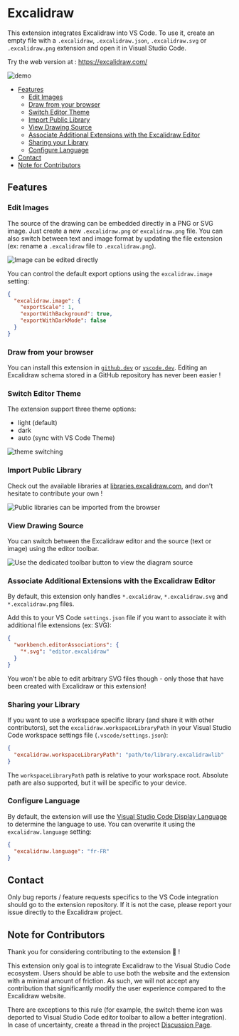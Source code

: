 # Excalidraw

This extension integrates Excalidraw into VS Code.
To use it, create an empty file with a `.excalidraw`, `.excalidraw.json`, `.excalidraw.svg` or `.excalidraw.png` extension and open it in Visual Studio Code.

Try the web version at : <https://excalidraw.com/>

![demo](https://raw.githubusercontent.com/excalidraw/excalidraw-vscode/master/extension/medias/screenshot.png)

- [Features](#features)
  - [Edit Images](#edit-images)
  - [Draw from your browser](#draw-from-your-browser)
  - [Switch Editor Theme](#switch-editor-theme)
  - [Import Public Library](#import-public-library)
  - [View Drawing Source](#view-drawing-source)
  - [Associate Additional Extensions with the Excalidraw Editor](#associate-additional-extensions-with-the-excalidraw-editor)
  - [Sharing your Library](#sharing-your-library)
  - [Configure Language](#configure-language)
- [Contact](#contact)
- [Note for Contributors](#note-for-contributors)

## Features

### Edit Images

The source of the drawing can be embedded directly in a PNG or SVG image. Just create a new `.excalidraw.png` or `excalidraw.png` file.
You can also switch between text and image format by updating the file extension (ex: rename a `.excalidraw` file to `.excalidraw.png`).

![Image can be edited directly](https://raw.githubusercontent.com/excalidraw/excalidraw-vscode/master/extension/medias/edit_image.gif)

You can control the default export options using the `excalidraw.image` setting:

```json
{
  "excalidraw.image": {
    "exportScale": 1,
    "exportWithBackground": true,
    "exportWithDarkMode": false
  }
}
```

### Draw from your browser

You can install this extension in [`github.dev`](https://github.dev) or [`vscode.dev`](https://vscode.dev).
Editing an Excalidraw schema stored in a GitHub repository has never been easier !

### Switch Editor Theme

The extension support three theme options:

- light (default)
- dark
- auto (sync with VS Code Theme)

![theme switching](https://raw.githubusercontent.com/excalidraw/excalidraw-vscode/master/extension/medias/change-theme.gif)

### Import Public Library

Check out the available libraries at [libraries.excalidraw.com](https://libraries.excalidraw.com), and don't hesitate to contribute your own !

![Public libraries can be imported from the browser](https://raw.githubusercontent.com/excalidraw/excalidraw-vscode/master/extension/medias/import-library.gif)

### View Drawing Source

You can switch between the Excalidraw editor and the source (text or image) using the editor toolbar.

![Use the dedicated toolbar button to view the diagram source](https://raw.githubusercontent.com/excalidraw/excalidraw-vscode/master/extension/medias/view_source.gif)

### Associate Additional Extensions with the Excalidraw Editor

By default, this extension only handles `*.excalidraw`, `*.excalidraw.svg` and `*.excalidraw.png` files.

Add this to your VS Code `settings.json` file if you want to associate it with additional file extensions (ex: SVG):

```json
{
  "workbench.editorAssociations": {
    "*.svg": "editor.excalidraw"
  }
}
```

You won't be able to edit arbitrary SVG files though - only those that have been created with Excalidraw or this extension!

### Sharing your Library

If you want to use a workspace specific library (and share it with other contributors), set the `excalidraw.workspaceLibraryPath` in your Visual Studio Code workspace settings file (`.vscode/settings.json`):

```json
{
  "excalidraw.workspaceLibraryPath": "path/to/library.excalidrawlib"
}
```

The `workspaceLibraryPath` path is relative to your workspace root. Absolute path are also supported, but it will be specific to your device.

### Configure Language

By default, the extension will use the [Visual Studio Code Display Language](https://code.visualstudio.com/docs/getstarted/locales) to determine the language to use. You can overwrite it using the `excalidraw.language` setting:

```json
{
  "excalidraw.language": "fr-FR"
}
```

## Contact

Only bug reports / feature requests specifics to the VS Code integration should go to the extension repository. If it is not the case, please report your issue directly to the Excalidraw project.

## Note for Contributors

Thank you for considering contributing to the extension :sparkling_heart: !

This extension only goal is to integrate Excalidraw to the Visual Studio Code ecosystem. Users should be able to use both the website and the extension with a minimal amount of friction. As such, we will not accept any contribution that significantly modify the user experience compared to the Excalidraw website.

There are exceptions to this rule (for example, the switch theme icon was deported to Visual Studio Code editor toolbar to allow a better integration). In case of uncertainty, create a thread in the project [Discussion Page](https://github.com/excalidraw/excalidraw-vscode/discussions).
